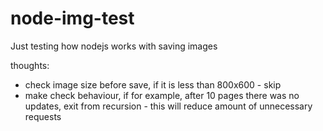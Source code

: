 # node-img-test
Just testing how nodejs works with saving images

thoughts:
 - check image size before save, if it is less than 800x600 - skip
 - make check behaviour, if for example, after 10 pages there was no updates, exit from recursion - this will reduce amount of unnecessary requests